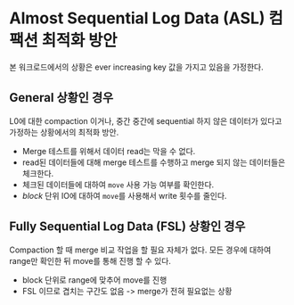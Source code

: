 # Almost Sequential Log Data (ASL) 컴팩션 최적화 방안

본 워크로드에서의 상황은 ever increasing key 값을 가지고 있음을 가정한다.



## General 상황인 경우

L0에 대한 compaction 이거나, 중간 중간에 sequential 하지 않은 데이터가 있다고 가정하는 상황에서의 최적화 방안. 

- Merge 테스트를 위해서 데이터 read는 막을 수 없다. 
- read된 데이터들에 대해 merge 테스트를 수행하고 merge 되지 않는 데이터들은 체크한다.
- 체크된 데이터들에 대하여 `move` 사용 가능 여부를 확인한다.
- *block* 단위 IO에 대하여 `move`를 사용해서 write 횟수를 줄인다.


## Fully Sequential Log Data (FSL) 상황인 경우

Compaction 할 때 merge 비교 작업을 할 필요 자체가 없다. 모든 경우에 대하여 range만 확인한 뒤 move를 통해 진행 할 수 있다.

- block 단위로 range에 맞추어 move를 진행
- FSL 이므로 겹치는 구간도 없음 -> merge가 전혀 필요없는 상황


